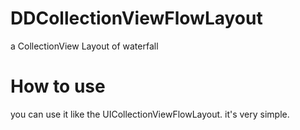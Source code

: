 # DDCollectionViewFlowLayout
a CollectionView Layout of waterfall 

# How to use  
you can use it like the UICollectionViewFlowLayout. it's very simple.

